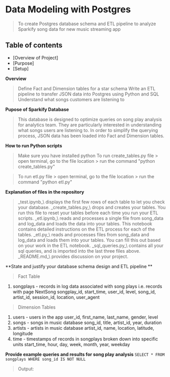 # Data Modeling with Postgres
> To create Postgres database schema and ETL pipeline to analyze Sparkify song data for new music streaming app

## Table of contents
* [Overview of Project]
* [Purpose]
* [Setup]

**Overview**
> Define Fact and Dimension tables for a star schema 
> Write an ETL pipeline to transfer JSON data into Postgres using Python and SQL
> Understand what songs customers are listening to

**Pupose of Sparkify Database**
> This database is designed to optimize queries on song play analysis for analytics team. They are particularly interested in understanding what songs users are listening to.
> In order to simplify the querying process, JSON data has been loaded into Fact and Dimension tables.

**How to run Python scripts**
> Make sure you have installed python 
> To run create_tables.py file
    > open terminal, go to the file location
    > run the command "python create_tables.py"

> To run etl.py file
    > open terminal, go to the file location
    > run the command "python etl.py"

**Explanation of files in the repository** 
> \_test.ipynb_\ displays the first few rows of each table to let you check your database.
> \_create_tables.py_\ drops and creates your tables. You run this file to reset your tables before each time you run your ETL scripts.
> \_etl.ipynb_\ reads and processes a single file from song_data and log_data and loads the data into your tables. This notebook contains detailed instructions on the ETL process for each of the tables.
> \_etl.py_\ reads and processes files from song_data and log_data and loads them into your tables. You can fill this out based on your work in the ETL notebook.
> \_sql_queries.py_\ contains all your sql queries, and is imported into the last three files above.
> \_README.md_\ provides discussion on your project.

**State and justify your database schema design and ETL pipeline ** 
>Fact Table
1. songplays - records in log data associated with song plays i.e. records with page NextSong
songplay_id, start_time, user_id, level, song_id, artist_id, session_id, location, user_agent

>Dimension Tables
1. users - users in the app
user_id, first_name, last_name, gender, level
2. songs - songs in music database
song_id, title, artist_id, year, duration
3. artists - artists in music database
artist_id, name, location, latitude, longitude
4. time - timestamps of records in songplays broken down into specific units
start_time, hour, day, week, month, year, weekday

**Provide example queries and results for song play analysis** 
`SELECT * FROM songplays
WHERE song_id IS NOT NULL`

>Output:


